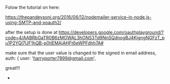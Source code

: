

Folow the tutorial on here: 

https://thepandeysoni.org/2016/06/12/nodemailer-service-in-node.js-using-SMTP-and-xoauth2/





after the setup is done at 
https://developers.google.com/oauthplayground/?code=4/AABRbGaTR0B6zMOWAL3hONS3Td9NnSQdnogBJ4KjgngNGFzT_pu1P2YQl7UF1hQB-p0tlEMAjAHFt6eWPFdhh7A#



make sure that the user value is changed to the signed in email address, 
 auth: {
        user: 'harryporter7899@gmail.com',

great!!! 


+






